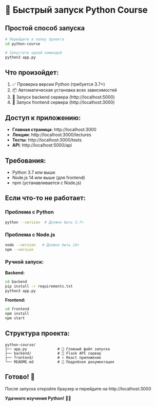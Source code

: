 # 🚀 Быстрый запуск Python Course

## Простой способ запуска

```bash
# Перейдите в папку проекта
cd python-course

# Запустите одной командой
python3 app.py
```

## Что произойдет:

1. ✅ Проверка версии Python (требуется 3.7+)
2. 📦 Автоматическая установка всех зависимостей
3. 🚀 Запуск backend сервера (http://localhost:5000)
4. 🎨 Запуск frontend сервера (http://localhost:3000)

## Доступ к приложению:

- **Главная страница**: http://localhost:3000
- **Лекции**: http://localhost:3000/lectures  
- **Тесты**: http://localhost:3000/tests
- **API**: http://localhost:5000/api

## Требования:

- Python 3.7 или выше
- Node.js 14 или выше (для frontend)
- npm (устанавливается с Node.js)

## Если что-то не работает:

### Проблема с Python
```bash
python --version  # Должно быть 3.7+
```

### Проблема с Node.js
```bash
node --version   # Должно быть 14+
npm --version
```

### Ручной запуск:

**Backend:**
```bash
cd backend
pip install -r requirements.txt
python3 app.py
```

**Frontend:**
```bash
cd frontend
npm install
npm start
```

## Структура проекта:

```
python-course/
├── app.py              # 🚀 Главный файл запуска
├── backend/            # 🐍 Flask API сервер
├── frontend/           # ⚛️ React приложение
└── README.md           # 📖 Подробная документация
```

## Готово! 🎉

После запуска откройте браузер и перейдите на http://localhost:3000

**Удачного изучения Python!** 🐍✨
